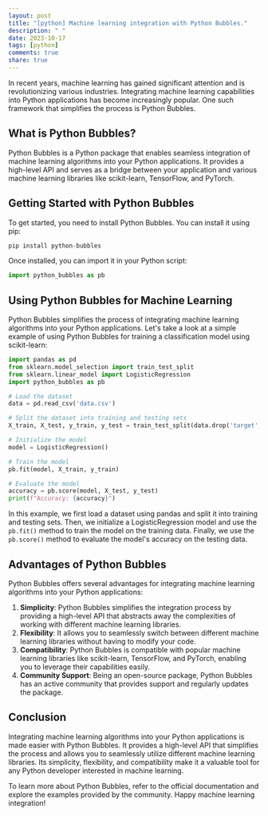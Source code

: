```yaml
---
layout: post
title: "[python] Machine learning integration with Python Bubbles."
description: " "
date: 2023-10-17
tags: [python]
comments: true
share: true
---
```


In recent years, machine learning has gained significant attention and is revolutionizing various industries. Integrating machine learning capabilities into Python applications has become increasingly popular. One such framework that simplifies the process is Python Bubbles.

## What is Python Bubbles?

Python Bubbles is a Python package that enables seamless integration of machine learning algorithms into your Python applications. It provides a high-level API and serves as a bridge between your application and various machine learning libraries like scikit-learn, TensorFlow, and PyTorch.

## Getting Started with Python Bubbles

To get started, you need to install Python Bubbles. You can install it using pip:

```python
pip install python-bubbles
```

Once installed, you can import it in your Python script:

```python
import python_bubbles as pb
```

## Using Python Bubbles for Machine Learning

Python Bubbles simplifies the process of integrating machine learning algorithms into your Python applications. Let's take a look at a simple example of using Python Bubbles for training a classification model using scikit-learn:

```python
import pandas as pd
from sklearn.model_selection import train_test_split
from sklearn.linear_model import LogisticRegression
import python_bubbles as pb

# Load the dataset
data = pd.read_csv('data.csv')

# Split the dataset into training and testing sets
X_train, X_test, y_train, y_test = train_test_split(data.drop('target', axis=1), data['target'], test_size=0.2)

# Initialize the model
model = LogisticRegression()

# Train the model
pb.fit(model, X_train, y_train)

# Evaluate the model
accuracy = pb.score(model, X_test, y_test)
print(f"Accuracy: {accuracy}")
```

In this example, we first load a dataset using pandas and split it into training and testing sets. Then, we initialize a LogisticRegression model and use the `pb.fit()` method to train the model on the training data. Finally, we use the `pb.score()` method to evaluate the model's accuracy on the testing data.

## Advantages of Python Bubbles

Python Bubbles offers several advantages for integrating machine learning algorithms into your Python applications:

1. **Simplicity**: Python Bubbles simplifies the integration process by providing a high-level API that abstracts away the complexities of working with different machine learning libraries.
2. **Flexibility**: It allows you to seamlessly switch between different machine learning libraries without having to modify your code.
3. **Compatibility**: Python Bubbles is compatible with popular machine learning libraries like scikit-learn, TensorFlow, and PyTorch, enabling you to leverage their capabilities easily.
4. **Community Support**: Being an open-source package, Python Bubbles has an active community that provides support and regularly updates the package.

## Conclusion

Integrating machine learning algorithms into your Python applications is made easier with Python Bubbles. It provides a high-level API that simplifies the process and allows you to seamlessly utilize different machine learning libraries. Its simplicity, flexibility, and compatibility make it a valuable tool for any Python developer interested in machine learning.

To learn more about Python Bubbles, refer to the official documentation and explore the examples provided by the community. Happy machine learning integration!